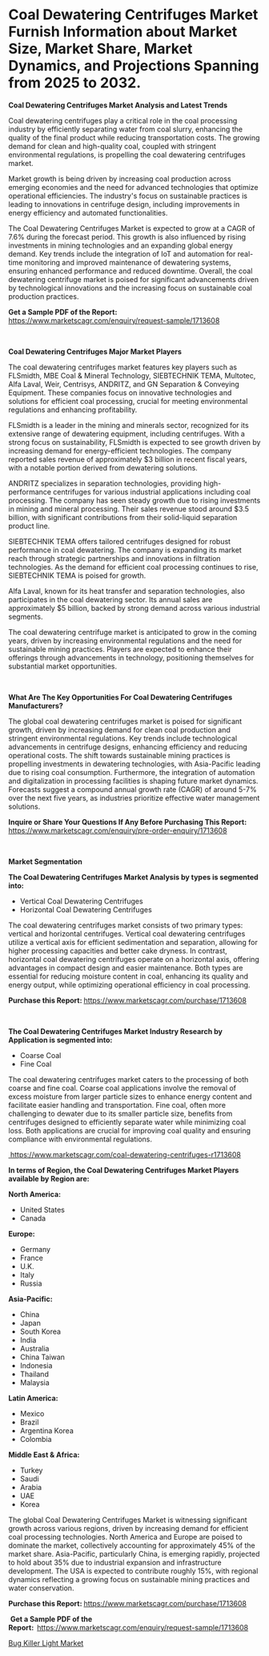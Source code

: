 <p><h1>Coal Dewatering Centrifuges Market Furnish Information about Market Size, Market Share, Market Dynamics, and Projections Spanning from 2025 to 2032.</h1></p><p><strong>Coal Dewatering Centrifuges Market Analysis and Latest Trends</strong></p>
<p><p>Coal dewatering centrifuges play a critical role in the coal processing industry by efficiently separating water from coal slurry, enhancing the quality of the final product while reducing transportation costs. The growing demand for clean and high-quality coal, coupled with stringent environmental regulations, is propelling the coal dewatering centrifuges market. </p><p>Market growth is being driven by increasing coal production across emerging economies and the need for advanced technologies that optimize operational efficiencies. The industry's focus on sustainable practices is leading to innovations in centrifuge design, including improvements in energy efficiency and automated functionalities.</p><p>The Coal Dewatering Centrifuges Market is expected to grow at a CAGR of 7.6% during the forecast period. This growth is also influenced by rising investments in mining technologies and an expanding global energy demand. Key trends include the integration of IoT and automation for real-time monitoring and improved maintenance of dewatering systems, ensuring enhanced performance and reduced downtime. Overall, the coal dewatering centrifuge market is poised for significant advancements driven by technological innovations and the increasing focus on sustainable coal production practices.</p></p>
<p><strong>Get a Sample PDF of the Report:&nbsp;</strong> <a href="https://www.marketscagr.com/enquiry/request-sample/1713608?utm_campaign=2187&utm_medium=2&utm_source=Github&utm_content=ia&utm_term=28032025&utm_id=coal-dewatering-centrifuges">https://www.marketscagr.com/enquiry/request-sample/1713608</a></p>
<p>&nbsp;</p>
<p><strong>Coal Dewatering Centrifuges Major Market Players</strong></p>
<p><p>The coal dewatering centrifuges market features key players such as FLSmidth, MBE Coal & Mineral Technology, SIEBTECHNIK TEMA, Multotec, Alfa Laval, Weir, Centrisys, ANDRITZ, and GN Separation & Conveying Equipment. These companies focus on innovative technologies and solutions for efficient coal processing, crucial for meeting environmental regulations and enhancing profitability.</p><p>FLSmidth is a leader in the mining and minerals sector, recognized for its extensive range of dewatering equipment, including centrifuges. With a strong focus on sustainability, FLSmidth is expected to see growth driven by increasing demand for energy-efficient technologies. The company reported sales revenue of approximately $3 billion in recent fiscal years, with a notable portion derived from dewatering solutions.</p><p>ANDRITZ specializes in separation technologies, providing high-performance centrifuges for various industrial applications including coal processing. The company has seen steady growth due to rising investments in mining and mineral processing. Their sales revenue stood around $3.5 billion, with significant contributions from their solid-liquid separation product line.</p><p>SIEBTECHNIK TEMA offers tailored centrifuges designed for robust performance in coal dewatering. The company is expanding its market reach through strategic partnerships and innovations in filtration technologies. As the demand for efficient coal processing continues to rise, SIEBTECHNIK TEMA is poised for growth.</p><p>Alfa Laval, known for its heat transfer and separation technologies, also participates in the coal dewatering sector. Its annual sales are approximately $5 billion, backed by strong demand across various industrial segments.</p><p>The coal dewatering centrifuge market is anticipated to grow in the coming years, driven by increasing environmental regulations and the need for sustainable mining practices. Players are expected to enhance their offerings through advancements in technology, positioning themselves for substantial market opportunities.</p></p>
<p>&nbsp;</p>
<p><strong>What Are The Key Opportunities For Coal Dewatering Centrifuges Manufacturers?</strong></p>
<p><p>The global coal dewatering centrifuges market is poised for significant growth, driven by increasing demand for clean coal production and stringent environmental regulations. Key trends include technological advancements in centrifuge designs, enhancing efficiency and reducing operational costs. The shift towards sustainable mining practices is propelling investments in dewatering technologies, with Asia-Pacific leading due to rising coal consumption. Furthermore, the integration of automation and digitalization in processing facilities is shaping future market dynamics. Forecasts suggest a compound annual growth rate (CAGR) of around 5-7% over the next five years, as industries prioritize effective water management solutions.</p></p>
<p><strong>Inquire or Share Your Questions If Any Before Purchasing This Report:</strong> <a href="https://www.marketscagr.com/enquiry/pre-order-enquiry/1713608?utm_campaign=2187&utm_medium=2&utm_source=Github&utm_content=ia&utm_term=28032025&utm_id=coal-dewatering-centrifuges">https://www.marketscagr.com/enquiry/pre-order-enquiry/1713608</a></p>
<p>&nbsp;</p>
<p><strong>Market Segmentation</strong></p>
<p><strong>The Coal Dewatering Centrifuges Market Analysis by types is segmented into:</strong></p>
<p><ul><li>Vertical Coal Dewatering Centrifuges</li><li>Horizontal Coal Dewatering Centrifuges</li></ul></p>
<p><p>The coal dewatering centrifuges market consists of two primary types: vertical and horizontal centrifuges. Vertical coal dewatering centrifuges utilize a vertical axis for efficient sedimentation and separation, allowing for higher processing capacities and better cake dryness. In contrast, horizontal coal dewatering centrifuges operate on a horizontal axis, offering advantages in compact design and easier maintenance. Both types are essential for reducing moisture content in coal, enhancing its quality and energy output, while optimizing operational efficiency in coal processing.</p></p>
<p><strong>Purchase this Report:&nbsp;</strong><a href="https://www.marketscagr.com/purchase/1713608?utm_campaign=2187&utm_medium=2&utm_source=Github&utm_content=ia&utm_term=28032025&utm_id=coal-dewatering-centrifuges">https://www.marketscagr.com/purchase/1713608</a></p>
<p>&nbsp;</p>
<p><strong>The Coal Dewatering Centrifuges Market Industry Research by Application is segmented into:</strong></p>
<p><ul><li>Coarse Coal</li><li>Fine Coal</li></ul></p>
<p><p>The coal dewatering centrifuges market caters to the processing of both coarse and fine coal. Coarse coal applications involve the removal of excess moisture from larger particle sizes to enhance energy content and facilitate easier handling and transportation. Fine coal, often more challenging to dewater due to its smaller particle size, benefits from centrifuges designed to efficiently separate water while minimizing coal loss. Both applications are crucial for improving coal quality and ensuring compliance with environmental regulations.</p></p>
<p><a href="https://www.marketscagr.com/coal-dewatering-centrifuges-r1713608?utm_campaign=2187&utm_medium=2&utm_source=Github&utm_content=ia&utm_term=28032025&utm_id=coal-dewatering-centrifuges">&nbsp;https://www.marketscagr.com/coal-dewatering-centrifuges-r1713608</a></p>
<p><strong>In terms of Region, the Coal Dewatering Centrifuges Market Players available by Region are:</strong></p>
<p>
    <p> <strong> North America: </strong>
        <ul>
            <li>United States</li>
            <li>Canada</li>
        </ul>
        </p> 
    <p> <strong> Europe: </strong>
        <ul>
            <li>Germany</li>
            <li>France</li>
            <li>U.K.</li>
            <li>Italy</li>
            <li>Russia</li>
        </ul>
        </p> 
    <p> <strong> Asia-Pacific: </strong>
        <ul>
            <li>China</li>
            <li>Japan</li>
            <li>South Korea</li>
            <li>India</li>
            <li>Australia</li>
            <li>China Taiwan</li>
            <li>Indonesia</li>
            <li>Thailand</li>
            <li>Malaysia</li>
        </ul>
        </p> 
    <p> <strong> Latin America: </strong>
        <ul>
            <li>Mexico</li>
            <li>Brazil</li>
            <li>Argentina Korea</li>
            <li>Colombia</li>
        </ul>
        </p> 
    <p> <strong> Middle East & Africa: </strong>
        <ul>
            <li>Turkey</li>
            <li>Saudi</li>
            <li>Arabia</li>
            <li>UAE</li>
            <li>Korea</li>
        </ul>
    </p>
    </p>
<p><p>The global Coal Dewatering Centrifuges Market is witnessing significant growth across various regions, driven by increasing demand for efficient coal processing technologies. North America and Europe are poised to dominate the market, collectively accounting for approximately 45% of the market share. Asia-Pacific, particularly China, is emerging rapidly, projected to hold about 35% due to industrial expansion and infrastructure development. The USA is expected to contribute roughly 15%, with regional dynamics reflecting a growing focus on sustainable mining practices and water conservation.</p></p>
<p><strong>Purchase this Report: </strong><a href="https://www.marketscagr.com/purchase/1713608?utm_campaign=2187&utm_medium=2&utm_source=Github&utm_content=ia&utm_term=28032025&utm_id=coal-dewatering-centrifuges">https://www.marketscagr.com/purchase/1713608</a></p>
<p>&nbsp;<strong>Get a Sample PDF of the Report:&nbsp;&nbsp;</strong><a href="https://www.marketscagr.com/enquiry/request-sample/1713608?utm_campaign=2187&utm_medium=2&utm_source=Github&utm_content=ia&utm_term=28032025&utm_id=coal-dewatering-centrifuges">https://www.marketscagr.com/enquiry/request-sample/1713608</a></p>
<p><strong></strong></p>
<p><p><a href="https://github.com/mauripalmi/Market-Research-Report-List-6/blob/main/bug-killer-light-market.md?utm_campaign=2187&utm_medium=2&utm_source=Github&utm_content=ia&utm_term=28032025&utm_id=coal-dewatering-centrifuges">Bug Killer Light Market</a></p></p>
